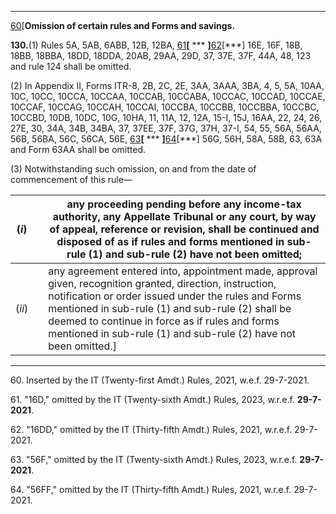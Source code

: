 ****

[60](javascript:ShowFootnote\('fn60'\);)[**Omission of certain rules and Forms and savings.**

**130.**(1) Rules 5A, 5AB, 6ABB, 12B, 12BA, [61](javascript:ShowFootnote\('fn61'\);)**[** *** **]**[62](javascript:ShowFootnote\('fn62'\);)[***] 16E, 16F, 18B, 18BB, 18BBA, 18DD, 18DDA, 20AB, 29AA, 29D, 37, 37E, 37F, 44A, 48, 123 and rule 124 shall be omitted.

(2) In Appendix II, Forms ITR-8, 2B, 2C, 2E, 3AA, 3AAA, 3BA, 4, 5, 5A, 10AA, 10C, 10CC, 10CCA, 10CCAA, 10CCAB, 10CCABA, 10CCAC, 10CCAD, 10CCAE, 10CCAF, 10CCAG, 10CCAH, 10CCAI, 10CCBA, 10CCBB, 10CCBBA, 10CCBC, 10CCBD, 10DB, 10DC, 10G, 10HA, 11, 11A, 12, 12A, 15-I, 15J, 16AA, 22, 24, 26, 27E, 30, 34A, 34B, 34BA, 37, 37EE, 37F, 37G, 37H, 37-I, 54, 55, 56A, 56AA, 56B, 56BA, 56C, 56CA, 56E, [63](javascript:ShowFootnote\('fn63'\);)**[** *** **]**[64](javascript:ShowFootnote\('fn64'\);)[***] 56G, 56H, 58A, 58B, 63, 63A and Form 63AA shall be omitted.

(3) Notwithstanding such omission, on and from the date of commencement of this rule—

(_i_)|  | any proceeding pending before any income-tax authority, any Appellate Tribunal or any court, by way of appeal, reference or revision, shall be continued and disposed of as if rules and forms mentioned in sub-rule (1) and sub-rule (2) have not been omitted;  
---|---|---  
(_ii_)|  | any agreement entered into, appointment made, approval given, recognition granted, direction, instruction, notification or order issued under the rules and Forms mentioned in sub-rule (1) and sub-rule (2) shall be deemed to continue in force as if rules and forms mentioned in sub-rule (1) and sub-rule (2) have not been omitted.]  
  
* * *

60\. Inserted by the IT (Twenty-first Amdt.) Rules, 2021, w.e.f. 29-7-2021.

61\. "16D," omitted by the IT (Twenty-sixth Amdt.) Rules, 2023, w.r.e.f. **29-7-2021**.

62\. "16DD," omitted by the IT (Thirty-fifth Amdt.) Rules, 2021, w.r.e.f. 29-7-2021.

63\. "56F," omitted by the IT (Twenty-sixth Amdt.) Rules, 2023, w.r.e.f. **29-7-2021**.

64\. "56FF," omitted by the IT (Thirty-fifth Amdt.) Rules, 2021, w.r.e.f. 29-7-2021.